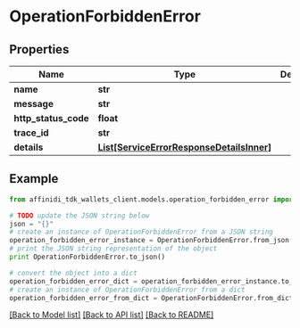 # OperationForbiddenError

## Properties

| Name                 | Type                                                                              | Description | Notes      |
| -------------------- | --------------------------------------------------------------------------------- | ----------- | ---------- |
| **name**             | **str**                                                                           |             |
| **message**          | **str**                                                                           |             |
| **http_status_code** | **float**                                                                         |             |
| **trace_id**         | **str**                                                                           |             |
| **details**          | [**List[ServiceErrorResponseDetailsInner]**](ServiceErrorResponseDetailsInner.md) |             | [optional] |

## Example

```python
from affinidi_tdk_wallets_client.models.operation_forbidden_error import OperationForbiddenError

# TODO update the JSON string below
json = "{}"
# create an instance of OperationForbiddenError from a JSON string
operation_forbidden_error_instance = OperationForbiddenError.from_json(json)
# print the JSON string representation of the object
print OperationForbiddenError.to_json()

# convert the object into a dict
operation_forbidden_error_dict = operation_forbidden_error_instance.to_dict()
# create an instance of OperationForbiddenError from a dict
operation_forbidden_error_from_dict = OperationForbiddenError.from_dict(operation_forbidden_error_dict)
```

[[Back to Model list]](../README.md#documentation-for-models) [[Back to API list]](../README.md#documentation-for-api-endpoints) [[Back to README]](../README.md)
